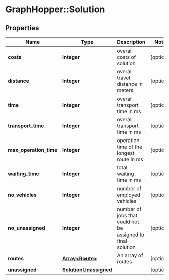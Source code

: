 # GraphHopper::Solution

## Properties
Name | Type | Description | Notes
------------ | ------------- | ------------- | -------------
**costs** | **Integer** | overall costs of solution | [optional] 
**distance** | **Integer** | overall travel distance in meters | [optional] 
**time** | **Integer** | overall transport time in ms | [optional] 
**transport_time** | **Integer** | overall transport time in ms | [optional] 
**max_operation_time** | **Integer** | operation time of the longest route in ms | [optional] 
**waiting_time** | **Integer** | total waiting time in ms | [optional] 
**no_vehicles** | **Integer** | number of employed vehicles | [optional] 
**no_unassigned** | **Integer** | number of jobs that could not be assigned to final solution | [optional] 
**routes** | [**Array&lt;Route&gt;**](Route.md) | An array of routes | [optional] 
**unassigned** | [**SolutionUnassigned**](SolutionUnassigned.md) |  | [optional] 


